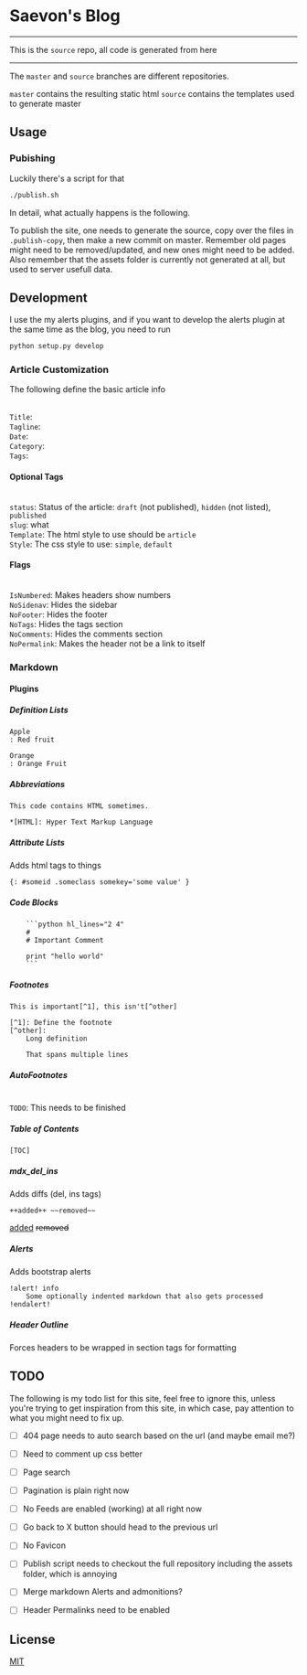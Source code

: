 # Saevon's Blog

---

This is the `source` repo, all code is generated from here

---

The `master` and `source` branches are different repositories.

`master` contains the resulting static html
`source` contains the templates used to generate master

## Usage

### Pubishing

Luckily there's a script for that

```bash
./publish.sh
```

In detail, what actually happens is the following.

To publish the site, one needs to generate the source, copy over the files in `.publish-copy`, then make a new commit on master. Remember old pages might need to be removed/updated, and new ones might need to be added. Also remember that the assets folder is currently not generated at all, but used to server usefull data.

## Development

I use the my alerts plugins, and if you want to develop the alerts plugin at the same time as the blog, you need to run

```bash
python setup.py develop
```

### Article Customization

The following define the basic article info

<br />`Title`:
<br />`Tagline`:
<br />`Date`:
<br />`Category`:
<br />`Tags`:

#### Optional Tags

<br />`status`:   Status of the article: `draft` (not published), `hidden` (not listed), `published`
<br />`slug`:     what
<br />`Template`: The html style to use should be `article`
<br />`Style`:    The css style to use: `simple`, `default`

#### Flags

<br />`IsNumbered`:  Makes headers show numbers
<br />`NoSidenav`:   Hides the sidebar
<br />`NoFooter`:    Hides the footer
<br />`NoTags`:      Hides the tags section
<br />`NoComments`:  Hides the comments section
<br />`NoPermalink`: Makes the header not be a link to itself



### Markdown


#### Plugins

##### Definition Lists

```
Apple
: Red fruit

Orange
: Orange Fruit
```

##### Abbreviations

```
This code contains HTML sometimes.

*[HTML]: Hyper Text Markup Language
```

##### Attribute Lists

Adds html tags to things

```
{: #someid .someclass somekey='some value' }
```

##### Code Blocks

```
    ```python hl_lines="2 4"
    #
    # Important Comment

    print "hello world"
    ```
```

##### Footnotes

```
This is important[^1], this isn't[^other]

[^1]: Define the footnote
[^other]:
    Long definition

    That spans multiple lines
```

##### AutoFootnotes

<br />`TODO`: This needs to be finished

##### Table of Contents

```
[TOC]
```

##### mdx_del_ins

Adds diffs (del, ins tags)

```
++added++ ~~removed~~
```

<ins>added</ins> <del>removed</removed>


##### Alerts

Adds bootstrap alerts

```
!alert! info
    Some optionally indented markdown that also gets processed
!endalert!
```

##### Header Outline

Forces headers to be wrapped in section tags for formatting



## TODO

The following is my todo list for this site, feel free to ignore this, unless you're trying to get inspiration from this site, in which case, pay attention to what you might need to fix up.

* [ ] 404 page needs to auto search based on the url (and maybe email me?)
* [ ] Need to comment up css better
* [ ] Page search
* [ ] Pagination is plain right now
* [ ] No Feeds are enabled (working) at all right now
* [ ] Go back to X button should head to the previous url
* [ ] No Favicon
* [ ] Publish script needs to checkout the full repository including the assets folder, which is annoying
* [ ] Merge markdown Alerts and admonitions?
* [ ] Header Permalinks need to be enabled


## License

[MIT](http://opensource.org/licenses/MIT)
